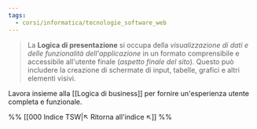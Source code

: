 ```yaml
---
tags:
  - corsi/informatica/tecnologie_software_web
---
```

>La **Logica di presentazione** si occupa della *visualizzazione di dati e delle funzionalità dell'applicazione* in un formato comprensibile e accessibile all'utente finale (*aspetto finale del sito*). Questo può includere la creazione di schermate di input, tabelle, grafici e altri elementi visivi.

Lavora insieme alla [[Logica di business]] per fornire un'esperienza utente completa e funzionale.


%%
[[000 Indice TSW|↖ Ritorna all'indice ↖]]
%%

